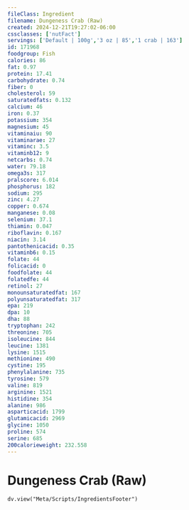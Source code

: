 ```yaml
---
fileClass: Ingredient
filename: Dungeness Crab (Raw)
created: 2024-12-21T19:27:02-06:00
cssclasses: ['nutFact']
servings: ['Default | 100g','3 oz | 85','1 crab | 163']
id: 171968
foodgroup: Fish
calories: 86
fat: 0.97
protein: 17.41
carbohydrate: 0.74
fiber: 0
cholesterol: 59
saturatedfats: 0.132
calcium: 46
iron: 0.37
potassium: 354
magnesium: 45
vitaminaiu: 90
vitaminarae: 27
vitaminc: 3.5
vitaminb12: 9
netcarbs: 0.74
water: 79.18
omega3s: 317
pralscore: 6.014
phosphorus: 182
sodium: 295
zinc: 4.27
copper: 0.674
manganese: 0.08
selenium: 37.1
thiamin: 0.047
riboflavin: 0.167
niacin: 3.14
pantothenicacid: 0.35
vitaminb6: 0.15
folate: 44
folicacid: 0
foodfolate: 44
folatedfe: 44
retinol: 27
monounsaturatedfat: 167
polyunsaturatedfat: 317
epa: 219
dpa: 10
dha: 88
tryptophan: 242
threonine: 705
isoleucine: 844
leucine: 1381
lysine: 1515
methionine: 490
cystine: 195
phenylalanine: 735
tyrosine: 579
valine: 819
arginine: 1521
histidine: 354
alanine: 986
asparticacid: 1799
glutamicacid: 2969
glycine: 1050
proline: 574
serine: 685
200calorieweight: 232.558
---
```


# Dungeness Crab (Raw)

```dataviewjs
dv.view("Meta/Scripts/IngredientsFooter")
```